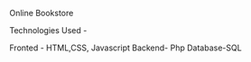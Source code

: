 Online Bookstore 

Technologies Used - 

Fronted - HTML,CSS, Javascript
Backend- Php 
Database-SQL 
